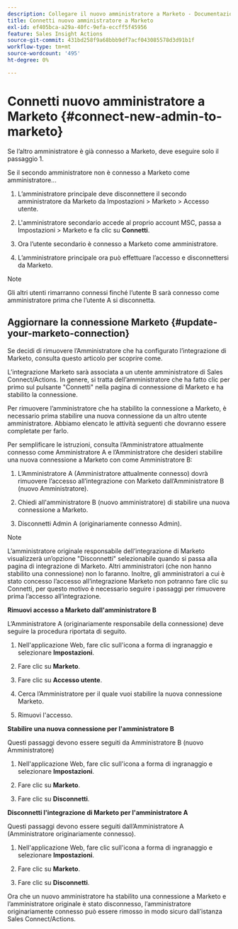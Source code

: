 ```yaml
---
description: Collegare il nuovo amministratore a Marketo - Documentazione di Marketo - Documentazione del prodotto
title: Connetti nuovo amministratore a Marketo
exl-id: ef405bca-a29a-40fc-9efa-eccff5f45956
feature: Sales Insight Actions
source-git-commit: 431bd258f9a68bbb9df7acf043085578d3d91b1f
workflow-type: tm+mt
source-wordcount: '495'
ht-degree: 0%

---
```


# Connetti nuovo amministratore a Marketo {#connect-new-admin-to-marketo}

Se l’altro amministratore è già connesso a Marketo, deve eseguire solo il passaggio 1.

Se il secondo amministratore non è connesso a Marketo come amministratore...

1. L’amministratore principale deve disconnettere il secondo amministratore da Marketo da Impostazioni > Marketo > Accesso utente.

1. L&#39;amministratore secondario accede al proprio account MSC, passa a Impostazioni > Marketo e fa clic su **Connetti**.

1. Ora l’utente secondario è connesso a Marketo come amministratore.

1. L’amministratore principale ora può effettuare l’accesso e disconnettersi da Marketo.

>[!NOTE]
>
>Gli altri utenti rimarranno connessi finché l’utente B sarà connesso come amministratore prima che l’utente A si disconnetta.

## Aggiornare la connessione Marketo {#update-your-marketo-connection}

Se decidi di rimuovere l’Amministratore che ha configurato l’integrazione di Marketo, consulta questo articolo per scoprire come.

L’integrazione Marketo sarà associata a un utente amministratore di Sales Connect/Actions. In genere, si tratta dell’amministratore che ha fatto clic per primo sul pulsante &quot;Connetti&quot; nella pagina di connessione di Marketo e ha stabilito la connessione.

Per rimuovere l’amministratore che ha stabilito la connessione a Marketo, è necessario prima stabilire una nuova connessione da un altro utente amministratore. Abbiamo elencato le attività seguenti che dovranno essere completate per farlo.

Per semplificare le istruzioni, consulta l’Amministratore attualmente connesso come Amministratore A e l’Amministratore che desideri stabilire una nuova connessione a Marketo con come Amministratore B:

1. L’Amministratore A (Amministratore attualmente connesso) dovrà rimuovere l’accesso all’integrazione con Marketo dall’Amministratore B (nuovo Amministratore).

1. Chiedi all&#39;amministratore B (nuovo amministratore) di stabilire una nuova connessione a Marketo.

1. Disconnetti Admin A (originariamente connesso Admin).

>[!NOTE]
>
>L’amministratore originale responsabile dell’integrazione di Marketo visualizzerà un’opzione &quot;Disconnetti&quot; selezionabile quando si passa alla pagina di integrazione di Marketo. Altri amministratori (che non hanno stabilito una connessione) non lo faranno. Inoltre, gli amministratori a cui è stato concesso l’accesso all’integrazione Marketo non potranno fare clic su Connetti, per questo motivo è necessario seguire i passaggi per rimuovere prima l’accesso all’integrazione.

**Rimuovi accesso a Marketo dall&#39;amministratore B**

L’Amministratore A (originariamente responsabile della connessione) deve seguire la procedura riportata di seguito.

1. Nell&#39;applicazione Web, fare clic sull&#39;icona a forma di ingranaggio e selezionare **Impostazioni**.

1. Fare clic su **Marketo**.

1. Fare clic su **Accesso utente**.

1. Cerca l’Amministratore per il quale vuoi stabilire la nuova connessione Marketo.

1. Rimuovi l&#39;accesso.

**Stabilire una nuova connessione per l&#39;amministratore B**

Questi passaggi devono essere seguiti da Amministratore B (nuovo Amministratore)

1. Nell&#39;applicazione Web, fare clic sull&#39;icona a forma di ingranaggio e selezionare **Impostazioni**.

1. Fare clic su **Marketo**.

1. Fare clic su **Disconnetti**.

**Disconnetti l&#39;integrazione di Marketo per l&#39;amministratore A**

Questi passaggi devono essere seguiti dall’Amministratore A (Amministratore originariamente connesso).

1. Nell&#39;applicazione Web, fare clic sull&#39;icona a forma di ingranaggio e selezionare **Impostazioni**.

1. Fare clic su **Marketo**.

1. Fare clic su **Disconnetti**.

Ora che un nuovo amministratore ha stabilito una connessione a Marketo e l’amministratore originale è stato disconnesso, l’amministratore originariamente connesso può essere rimosso in modo sicuro dall’istanza Sales Connect/Actions.
